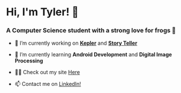 # Hi, I'm Tyler! 👋
<h3 align="left">A Computer Science student with a strong love for frogs 🐸</h3>

- 🔭 I’m currently working on [**Kepler**](https://github.com/TylerBeach) and [**Story Teller**](https://github.com/Active-Transport/story-time)

- 🌱 I’m currently learning **Android Development** and **Digital Image Processing**

- 👨‍💻 Check out my site [Here](https://tylerbeach.vercel.app/)

- 📫 Contact me on [LinkedIn!](https://www.linkedin.com/feed/)
